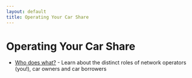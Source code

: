 ```yaml
---
layout: default
title: Operating Your Car Share
---
```

# Operating Your Car Share

- [Who does what?](roles.html) - Learn about the distinct roles of network operators (you!), car owners and car borrowers

